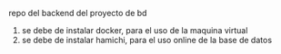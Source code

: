 repo del backend del proyecto de bd

1. se debe de instalar docker, para el uso de la maquina virtual
3. se debe de instalar hamichi, para el uso online de la base de datos 
